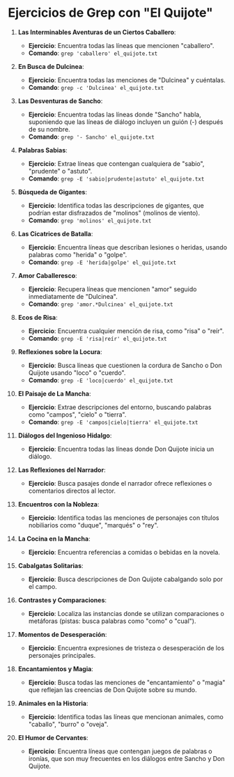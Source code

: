 # Ejercicios de Grep con "El Quijote"

1. **Las Interminables Aventuras de un Ciertos Caballero**:
   - **Ejercicio**: Encuentra todas las líneas que mencionen "caballero".
   - **Comando**: `grep 'caballero' el_quijote.txt`

2. **En Busca de Dulcinea**:
   - **Ejercicio**: Encuentra todas las menciones de "Dulcinea" y cuéntalas.
   - **Comando**: `grep -c 'Dulcinea' el_quijote.txt`

3. **Las Desventuras de Sancho**:
   - **Ejercicio**: Encuentra todas las líneas donde "Sancho" habla, suponiendo que las líneas de diálogo incluyen un guión (-) después de su nombre.
   - **Comando**: `grep '- Sancho' el_quijote.txt`

4. **Palabras Sabias**:
   - **Ejercicio**: Extrae líneas que contengan cualquiera de "sabio", "prudente" o "astuto".
   - **Comando**: `grep -E 'sabio|prudente|astuto' el_quijote.txt`

5. **Búsqueda de Gigantes**:
   - **Ejercicio**: Identifica todas las descripciones de gigantes, que podrían estar disfrazados de "molinos" (molinos de viento).
   - **Comando**: `grep 'molinos' el_quijote.txt`

6. **Las Cicatrices de Batalla**:
   - **Ejercicio**: Encuentra líneas que describan lesiones o heridas, usando palabras como "herida" o "golpe".
   - **Comando**: `grep -E 'herida|golpe' el_quijote.txt`

7. **Amor Caballeresco**:
   - **Ejercicio**: Recupera líneas que mencionen "amor" seguido inmediatamente de "Dulcinea".
   - **Comando**: `grep 'amor.*Dulcinea' el_quijote.txt`

8. **Ecos de Risa**:
   - **Ejercicio**: Encuentra cualquier mención de risa, como "risa" o "reír".
   - **Comando**: `grep -E 'risa|reír' el_quijote.txt`

9. **Reflexiones sobre la Locura**:
   - **Ejercicio**: Busca líneas que cuestionen la cordura de Sancho o Don Quijote usando "loco" o "cuerdo".
   - **Comando**: `grep -E 'loco|cuerdo' el_quijote.txt`

10. **El Paisaje de La Mancha**:
    - **Ejercicio**: Extrae descripciones del entorno, buscando palabras como "campos", "cielo" o "tierra".
    - **Comando**: `grep -E 'campos|cielo|tierra' el_quijote.txt`

11. **Diálogos del Ingenioso Hidalgo**:

    - **Ejercicio**: Encuentra todas las líneas donde Don Quijote inicia un diálogo.

12. **Las Reflexiones del Narrador**:

    - **Ejercicio**: Busca pasajes donde el narrador ofrece reflexiones o comentarios directos al lector.

13. **Encuentros con la Nobleza**:

    - **Ejercicio**: Identifica todas las menciones de personajes con títulos nobiliarios como "duque", "marqués" o "rey".

14. **La Cocina en la Mancha**:

    - **Ejercicio**: Encuentra referencias a comidas o bebidas en la novela.

15. **Cabalgatas Solitarias**:

    - **Ejercicio**: Busca descripciones de Don Quijote cabalgando solo por el campo.

16. **Contrastes y Comparaciones**:

    - **Ejercicio**: Localiza las instancias donde se utilizan comparaciones o metáforas (pistas: busca palabras como "como" o "cual").

17. **Momentos de Desesperación**:

    - **Ejercicio**: Encuentra expresiones de tristeza o desesperación de los personajes principales.

18. **Encantamientos y Magia**:

    - **Ejercicio**: Busca todas las menciones de "encantamiento" o "magia" que reflejan las creencias de Don Quijote sobre su mundo.

19. **Animales en la Historia**:

    - **Ejercicio**: Identifica todas las líneas que mencionan animales, como "caballo", "burro" o "oveja".

20. **El Humor de Cervantes**:
    - **Ejercicio**: Encuentra líneas que contengan juegos de palabras o ironías, que son muy frecuentes en los diálogos entre Sancho y Don Quijote.
